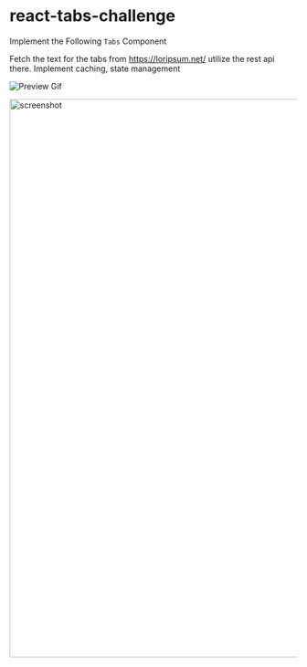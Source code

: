 # react-tabs-challenge

Implement the Following `Tabs` Component

Fetch the text for the tabs from https://loripsum.net/ utilize the rest api there.
Implement caching, state management

![Preview Gif](https://github.com/Mereb-Tech/react-tabs-challenge/blob/main/preview.gif)

<img width="979" alt="screenshot" src="https://user-images.githubusercontent.com/108453092/181007694-d9b59f74-5a09-480c-b562-30efc27dfe1a.png">
